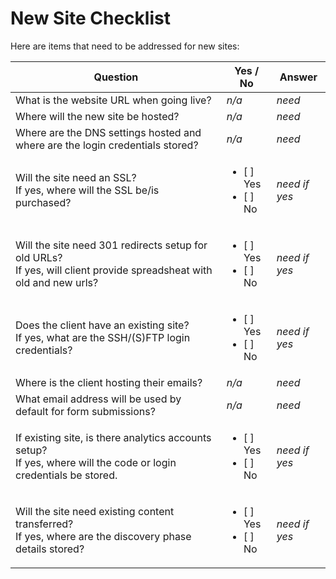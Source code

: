 # New Site Checklist

Here are items that need to be addressed for new sites:

| Question | Yes / No | Answer |
| -------- | --------- | ------ |
| What is the website URL when going live? | *n/a* | *need* |
| Where will the new site be hosted? | *n/a* | *need* |
| Where are the DNS settings hosted and where are the login credentials stored?  | *n/a* | *need* |
| Will the site need an SSL?<br>If yes, where will the SSL be/is purchased? | <ul><li>[ ] Yes</li><li>[ ] No</li></ul> | *need if yes* |
| Will the site need 301 redirects setup for old URLs?<br>If yes, will client provide spreadsheat with old and new urls? | <ul><li>[ ] Yes</li><li>[ ] No</li></ul> | *need if yes* |
| Does the client have an existing site?<br>If yes, what are the SSH/(S)FTP login credentials? | <ul><li>[ ] Yes</li><li>[ ] No</li></ul> | *need if yes* |
| Where is the client hosting their emails? | *n/a* | *need* |
| What email address will be used by default for form submissions? | *n/a* | *need* |
| If existing site, is there analytics accounts setup?<br>If yes, where will the code or login credentials be stored. | <ul><li>[ ] Yes</li><li>[ ] No</li></ul> | *need if yes* |
| Will the site need existing content transferred?<br>If yes, where are the discovery phase details stored? | <ul><li>[ ] Yes</li><li>[ ] No</li></ul> | *need if yes* |
